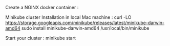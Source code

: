 Create a NGINX docker container :


Minikube cluster Installation in local Mac machine :
curl -LO https://storage.googleapis.com/minikube/releases/latest/minikube-darwin-amd64
sudo install minikube-darwin-amd64 /usr/local/bin/minikube

Start your cluster :
minikube start

